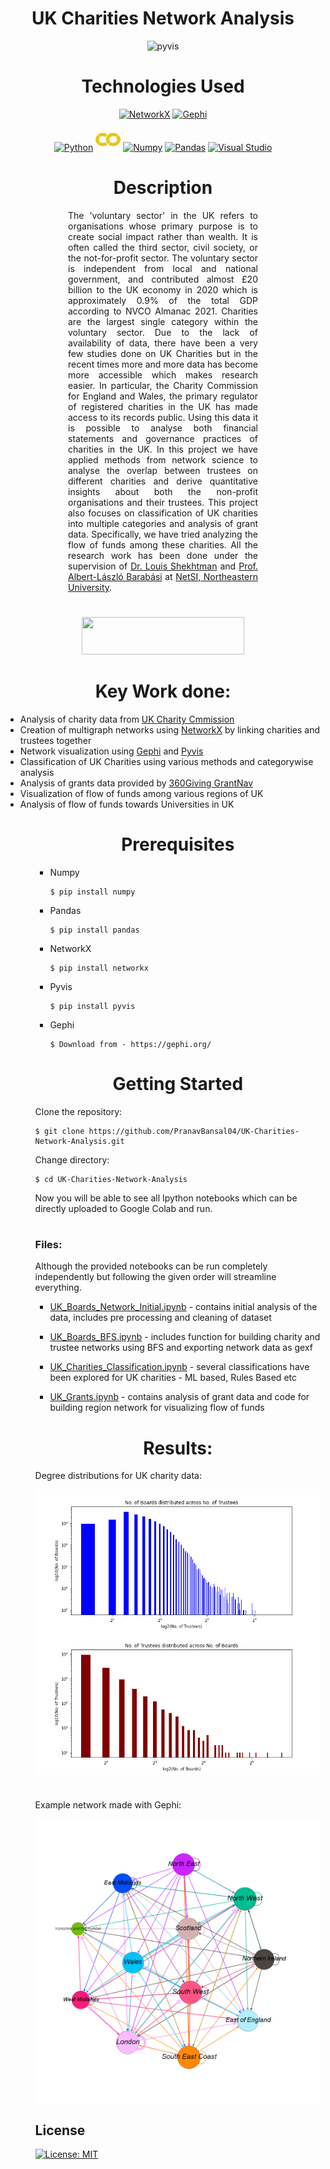 

<h1 align="center">UK Charities Network Analysis</h1>


<p align="center">
<img src="https://github.com/PranavBansal04/UK-Charities-Network-Analysis/blob/master/outputs/gif.gif?raw=true" title="pyvis" height="300">
</p>


<h1 align="center">Technologies Used</h1>
<p align="center">
<a href="https://networkx.org/" target="_blank" rel="noreferrer"><img src="https://networkx.org/_static/networkx_logo.svg" width="150" height="36" alt="NetworkX" /></a>
<a href="https://gephi.org" target="_blank" rel="noreferrer"><img src="https://gephi.org/images/logo.png" width="150" height="36" alt="Gephi" /></a>
</p>


<p align="center">
<a href="https://www.python.org/" target="_blank" rel="noreferrer"><img src="https://raw.githubusercontent.com/danielcranney/readme-generator/main/public/icons/skills/python-colored.svg" width="36" height="36" alt="Python" /></a>
<a href="" target="_blank" rel="noreferrer"><img src="https://raw.githubusercontent.com/PranavBansal04/UK-Charities-Network-Analysis/46bf18ca9aa275008037f108dcae883385b81d6e/outputs/colab-icon.svg" width="40" height="36" alt="Colab" /></a>
<a href="https://numpy.org/" target="_blank" rel="noreferrer"><img src="https://numpy.org/doc/stable/_static/numpylogo.svg" width="100" height="40" alt="Numpy" /></a>
<a href="https://pandas.pydata.org/" target="_blank" rel="noreferrer"><img src="https://pandas.pydata.org/static/img/pandas_white.svg" width="100" height="38" alt="Pandas" /></a>
<a href="https://code.visualstudio.com/" target="_blank" rel="noreferrer"><img src="https://upload.wikimedia.org/wikipedia/commons/thumb/9/9a/Visual_Studio_Code_1.35_icon.svg/768px-Visual_Studio_Code_1.35_icon.svg.png?20210804221519" width="36" height="36" alt="Visual Studio" /></a>
</p>

# 
# 

<h1 align="center"> Description</h1>
<p align="center">
    <div style="text-align: justify; text-justify: newspaper; margin: 5px 100px">
        The 'voluntary sector' in the UK refers to organisations whose primary purpose is to create social impact
        rather than wealth. It is often called the third sector, civil society, or the not-for-profit sector. The voluntary
        sector is independent from local and national government, and contributed almost £20 billion to the UK
        economy in 2020 which is approximately 0.9% of the total GDP according to NVCO Almanac 2021.
        Charities are the largest single category within the voluntary sector. Due to the lack of availability of data, there have
        been a very few studies done on UK Charities but in the recent times more and more data has become more accessible which makes
        research easier. In particular, the Charity Commission for England and Wales, the primary regulator of registered charities in 
        the UK has made access to its records public. Using this data it is possible to analyse both financial statements and governance
        practices of charities in the UK. In this project we have applied methods from network science to analyse the
        overlap between trustees on different charities and derive quantitative insights about both the non-profit
        organisations and their trustees. This project also focuses on classification of UK charities into multiple categories
        and analysis of grant data. Specifically, we have tried analyzing the flow of funds among these charities. All the research
        work has been done under the supervision of <a href="https://cos.northeastern.edu/people/louis-shekhtman/">Dr. Louis Shekhtman</a> and 
        <a href="https://www.khoury.northeastern.edu/people/albert-laszlo-barabasi/">Prof. Albert-László Barabási</a> at <a href="https://www.networkscienceinstitute.org/">NetSI, Northeastern University</a>.
    </div>
</p>

#
<div align="center" style="margin:20px 0px">
        <img src="https://uploads-ssl.webflow.com/5c9104426f6f88af009ef3ad/5d83de8fdb4091605831e95d_NU_NetworkScienceInstitute_RGB-01-p-500.png" width="260" height="60">
</div>


#
#
<h1 align="center">Key Work done:</h1>

<ul>

<li>Analysis of charity data from <a href="https://www.gov.uk/government/organisations/charity-commission">UK Charity Cmmission</a></li>

<li>Creation of multigraph networks using <a href="https://networkx.org/">NetworkX</a> by linking charities and trustees together</li>

<li>Network visualization using <a href="https://gephi.org/">Gephi</a> and <a href="https://pyvis.readthedocs.io/en/latest/introduction.html#">Pyvis</a></li>

<li>Classification of UK Charities using various methods and categorywise analysis</li>

<li>Analysis of grants data provided by <a href="https://grantnav.threesixtygiving.org/#">360Giving GrantNav</a></li>

<li>Visualization of flow of funds among various regions of UK</li>

<li>Analysis of flow of funds towards Universities in UK</li>

<ul>

#
<h1 align="center">Prerequisites</h1>

<ul>
<li>Numpy</li>

    $ pip install numpy

<li>Pandas</li>

    $ pip install pandas

<li>NetworkX</li>

    $ pip install networkx

<li>Pyvis</li>

    $ pip install pyvis

<li>Gephi</li>

    $ Download from - https://gephi.org/

</ul>

#
<h1 align="center">Getting Started</h1>

Clone the repository:

    $ git clone https://github.com/PranavBansal04/UK-Charities-Network-Analysis.git

Change directory:

    $ cd UK-Charities-Network-Analysis


Now you will be able to see all Ipython notebooks which can be directly uploaded to Google Colab and run.

#

<h3>Files:</h3>

Although the provided notebooks can be run completely independently but following the given order will streamline everything.

- <a href="https://github.com/PranavBansal04/UK-Charities-Network-Analysis/blob/master/UK_Boards_Network_Initial.ipynb">UK_Boards_Network_Initial.ipynb</a> - contains initial analysis of the data, includes pre processing and cleaning of dataset

- <a href="https://github.com/PranavBansal04/UK-Charities-Network-Analysis/blob/master/UK_Boards_BFS.ipynb">UK_Boards_BFS.ipynb</a> - includes function for building charity and trustee networks using BFS and exporting network data as gexf

- <a href="https://github.com/PranavBansal04/UK-Charities-Network-Analysis/blob/master/UK_Charities_Classification.ipynb">UK_Charities_Classification.ipynb</a> - several classifications have been explored for UK charities - ML based, Rules Based etc

- <a href="https://github.com/PranavBansal04/UK-Charities-Network-Analysis/blob/master/UK_Grants.ipynb">UK_Grants.ipynb</a> - contains analysis of grant data and code for building region network for visualizing flow of funds

#

<h1 align="center">Results:</h1>

Degree distributions for UK charity data:

<img align="center" src="https://github.com/PranavBansal04/UK-Charities-Network-Analysis/blob/master/outputs/boards_over_trustees.png?raw=true">

<img align="center" src="https://github.com/PranavBansal04/UK-Charities-Network-Analysis/blob/master/outputs/trustees_over_boards.png?raw=true">



#
Example network made with Gephi:

<img align="center" src="https://github.com/PranavBansal04/UK-Charities-Network-Analysis/blob/master/outputs/all_internal.png?raw=true">


## License

[![License: MIT](https://img.shields.io/badge/License-MIT-red.svg)](https://opensource.org/licenses/MIT)